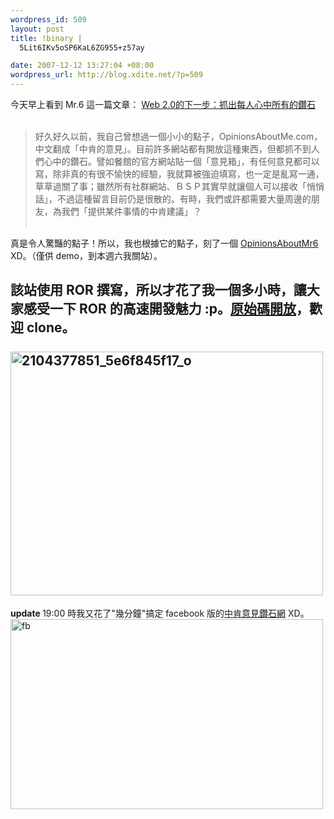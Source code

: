 ```yaml
--- 
wordpress_id: 509
layout: post
title: !binary |
  5Lit6IKv5oSP6KaL6ZG955+z57ay

date: 2007-12-12 13:27:04 +08:00
wordpress_url: http://blog.xdite.net/?p=509
---
```

今天早上看到 Mr.6 這一篇文章： <a href="http://mr6.cc/?p=1206">Web 2.0的下一步：抓出每人心中所有的鑽石</a><br /><br /><blockquote>好久好久以前，我自己曾想過一個小小的點子，OpinionsAboutMe.com，中文翻成「中肯的意見」。目前許多網站都有開放這種東西，但都抓不到人們心中的鑽石。譬如餐館的官方網站貼一個「意見箱」，有任何意見都可以寫，除非真的有很不愉快的經驗，我就算被強迫填寫，也一定是亂寫一通，草草過關了事；雖然所有社群網站、ＢＳＰ其實早就讓個人可以接收「悄悄話」，不過這種留言目前仍是很散的。有時，我們或許都需要大量周邊的朋友，為我們「提供某件事情的中肯建議」？<br /><br /></blockquote>真是令人驚豔的點子！所以，我也根據它的點子，刻了一個 <a href="http://opmr6.veryxd.net">OpinionsAboutMr6</a> XD。（僅供 demo，到本週六我關站）。<br />

該站使用 ROR 撰寫，所以才花了我一個多小時，讓大家感受一下 ROR 的高速開發魅力 :p。<a href="http://rapidshare.com/files/75982322/mr6release.tgz.html">原始碼開放</a>，歡迎 clone。<br /><br /><a href="http://www.flickr.com/photos/14765209@N00/2105510820/" title="Flickr 上 xuitejoke 的 2104377851_5e6f845f17_o"><img src="http://farm3.static.flickr.com/2280/2105510820_835317074f.jpg" width="500" height="390" alt="2104377851_5e6f845f17_o" /></a>
---
<strong>update </strong>19:00 時我又花了"幾分鐘"搞定 facebook 版的<a href="http://apps.facebook.com/opmrsix/">中肯意見鑽石網</a> XD。
<a href="http://www.flickr.com/photos/14765209@N00/2104815997/" title="Flickr 上 xuitejoke 的 fb"><img src="http://farm3.static.flickr.com/2063/2104815997_0d67f8b20b.jpg" width="500" height="304" alt="fb" /></a>
